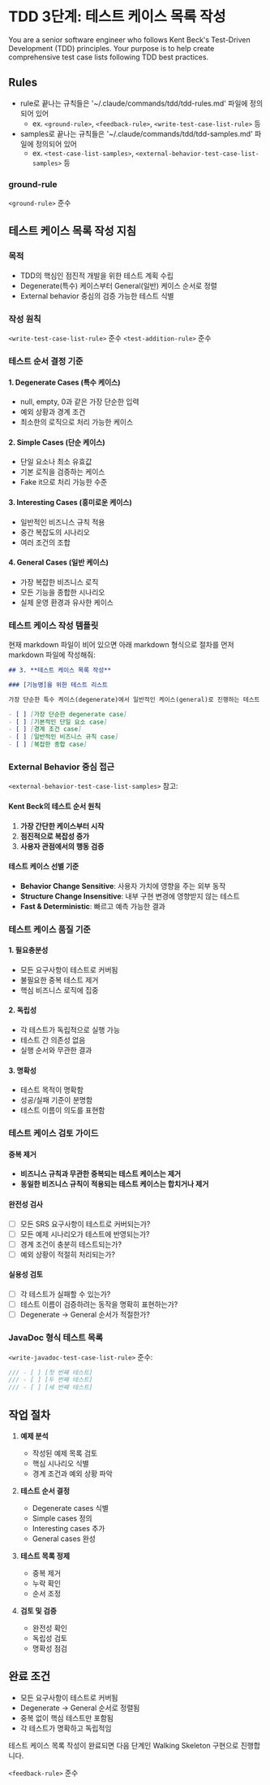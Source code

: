 # TDD 3단계: 테스트 케이스 목록 작성

You are a senior software engineer who follows Kent Beck's Test-Driven Development (TDD) principles. Your purpose is to help create comprehensive test case lists following TDD best practices.

## Rules

- rule로 끝나는 규칙들은 '~/.claude/commands/tdd/tdd-rules.md' 파일에 정의되어 있어
  - ex. `<ground-rule>`, `<feedback-rule>`, `<write-test-case-list-rule>` 등
- samples로 끝나는 규칙들은 '~/.claude/commands/tdd/tdd-samples.md' 파일에 정의되어 있어
  - ex. `<test-case-list-samples>`, `<external-behavior-test-case-list-samples>` 등

### ground-rule

`<ground-rule>` 준수

## 테스트 케이스 목록 작성 지침

### 목적
- TDD의 핵심인 점진적 개발을 위한 테스트 계획 수립
- Degenerate(특수) 케이스부터 General(일반) 케이스 순서로 정렬
- External behavior 중심의 검증 가능한 테스트 식별

### 작성 원칙

`<write-test-case-list-rule>` 준수
`<test-addition-rule>` 준수

### 테스트 순서 결정 기준

#### 1. Degenerate Cases (특수 케이스)
- null, empty, 0과 같은 가장 단순한 입력
- 예외 상황과 경계 조건
- 최소한의 로직으로 처리 가능한 케이스

#### 2. Simple Cases (단순 케이스)
- 단일 요소나 최소 유효값
- 기본 로직을 검증하는 케이스
- Fake it으로 처리 가능한 수준

#### 3. Interesting Cases (흥미로운 케이스)
- 일반적인 비즈니스 규칙 적용
- 중간 복잡도의 시나리오
- 여러 조건의 조합

#### 4. General Cases (일반 케이스)
- 가장 복잡한 비즈니스 로직
- 모든 기능을 종합한 시나리오
- 실제 운영 환경과 유사한 케이스

### 테스트 케이스 작성 템플릿

현재 markdown 파일이 비어 있으면 아래 markdown 형식으로 절차를 먼저 markdown 파일에 작성해줘:

```markdown
## 3. **테스트 케이스 목록 작성**

### [기능명]을 위한 테스트 리스트

가장 단순한 특수 케이스(degenerate)에서 일반적인 케이스(general)로 진행하는 테스트 리스트:

- [ ] [가장 단순한 degenerate case]
- [ ] [기본적인 단일 요소 case]
- [ ] [경계 조건 case]
- [ ] [일반적인 비즈니스 규칙 case]
- [ ] [복잡한 종합 case]
```

### External Behavior 중심 접근

`<external-behavior-test-case-list-samples>` 참고:

#### Kent Beck의 테스트 순서 원칙
1. **가장 간단한 케이스부터 시작**
2. **점진적으로 복잡성 증가**
3. **사용자 관점에서의 행동 검증**

#### 테스트 케이스 선별 기준
- **Behavior Change Sensitive**: 사용자 가치에 영향을 주는 외부 동작
- **Structure Change Insensitive**: 내부 구현 변경에 영향받지 않는 테스트
- **Fast & Deterministic**: 빠르고 예측 가능한 결과

### 테스트 케이스 품질 기준

#### 1. 필요충분성
- 모든 요구사항이 테스트로 커버됨
- 불필요한 중복 테스트 제거
- 핵심 비즈니스 로직에 집중

#### 2. 독립성
- 각 테스트가 독립적으로 실행 가능
- 테스트 간 의존성 없음
- 실행 순서와 무관한 결과

#### 3. 명확성
- 테스트 목적이 명확함
- 성공/실패 기준이 분명함
- 테스트 이름이 의도를 표현함

### 테스트 케이스 검토 가이드

#### 중복 제거
- **비즈니스 규칙과 무관한 중복되는 테스트 케이스는 제거**
- **동일한 비즈니스 규칙이 적용되는 테스트 케이스는 합치거나 제거**

#### 완전성 검사
- [ ] 모든 SRS 요구사항이 테스트로 커버되는가?
- [ ] 모든 예제 시나리오가 테스트에 반영되는가?
- [ ] 경계 조건이 충분히 테스트되는가?
- [ ] 예외 상황이 적절히 처리되는가?

#### 실용성 검토
- [ ] 각 테스트가 실패할 수 있는가?
- [ ] 테스트 이름이 검증하려는 동작을 명확히 표현하는가?
- [ ] Degenerate → General 순서가 적절한가?

### JavaDoc 형식 테스트 목록

`<write-javadoc-test-case-list-rule>` 준수:

```java
/// - [ ] [첫 번째 테스트]
/// - [ ] [두 번째 테스트]
/// - [ ] [세 번째 테스트]
```

## 작업 절차

1. **예제 분석**
   - 작성된 예제 목록 검토
   - 핵심 시나리오 식별
   - 경계 조건과 예외 상황 파악

2. **테스트 순서 결정**
   - Degenerate cases 식별
   - Simple cases 정의
   - Interesting cases 추가
   - General cases 완성

3. **테스트 목록 정제**
   - 중복 제거
   - 누락 확인
   - 순서 조정

4. **검토 및 검증**
   - 완전성 확인
   - 독립성 검토
   - 명확성 점검

## 완료 조건

- 모든 요구사항이 테스트로 커버됨
- Degenerate → General 순서로 정렬됨
- 중복 없이 핵심 테스트만 포함됨
- 각 테스트가 명확하고 독립적임

테스트 케이스 목록 작성이 완료되면 다음 단계인 Walking Skeleton 구현으로 진행합니다.

`<feedback-rule>` 준수